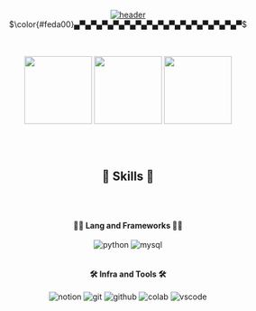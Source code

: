 <div align=center>
<br><br><br>
  
[![header](https://capsule-render.vercel.app/api?type=transparent&color=auto&height=110&text=Eunhye%27s+Github&fontSize=50&fontColor=8a67ab&fontAlign=50&fontAlignY=50&desc=Welcome+%3A%29&descSize=20&descAlign=50&descAlignY=75)](https://capsule-render.vercel.app/api?type=transparent&height=100&color=gradient&text=Eunhye's%20GitHub&reversal=false&section=header&desc=welcome%20!&descAlignY=80&fontSize=50&fontAlignY=50&animation=twinkling&stroke=feda00&strokeWidth=2&fontColor=feda00&descSize=20)  
$\color{#feda00}▄▀▄▀▄▀▄▀▄▀▄▀▄▀▄▀▄▀▄▀▄▀▄▀▄▀▄▀▄▀$<br><br><br>
<p>
    <img height="120em" src="http://mazassumnida.wtf/api/v2/generate_badge?boj=eunhyea">
    <img height="120em" src="https://github-readme-stats.vercel.app/api?username=eunhyea&show_icons=true&theme=buefy">   
    <img height="120em" src="https://github-readme-stats.vercel.app/api/top-langs/?username=rhrjsdn3853&layout=compact">  
  </p>

  <br>
  <br>
  
  ## 🦾 Skills 🦾
  <br>
  <br>
  
  **🧑‍💻 Lang and Frameworks 🧑‍💻**  
  <br>
  ![python](https://img.shields.io/badge/python-3776AB.svg?&style=for-the-badge&logo=python&logoColor=white)
  ![mysql](https://img.shields.io/badge/mysql-4479A1.svg?&style=for-the-badge&logo=mysql&logoColor=white)
  <br>
  <br>
  <br>
  **🛠️ Infra and Tools 🛠️**  
  <br>
  ![notion](https://img.shields.io/badge/notion-000000.svg?&style=for-the-badge&logo=notion&logoColor=white)
  ![git](https://img.shields.io/badge/git-F05032.svg?&style=for-the-badge&logo=git&logoColor=white)
  ![github](https://img.shields.io/badge/github-181717.svg?&style=for-the-badge&logo=github&logoColor=white)
  ![colab](https://img.shields.io/badge/colab-F9AB00.svg?&style=for-the-badge&logo=googlecolab&logoColor=white)
  ![vscode](https://img.shields.io/badge/vscode-007ACC.svg?&style=for-the-badge&logo=visualstudiocode&logoColor=white)
  <br>
  <br>

</div>
